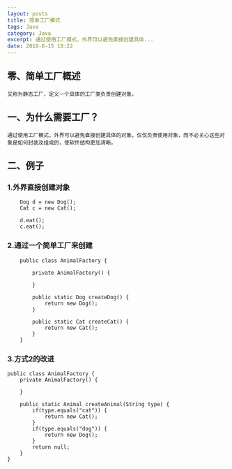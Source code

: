 ```yaml
---
layout: posts
title: 简单工厂模式
tags: Java
category: Java
excerpt: 通过使用工厂模式，外界可以避免直接创建具体...
date: 2018-6-15 18:22
---
```


## 零、简单工厂概述
    又称为静态工厂，定义一个具体的工厂类负责创建对象。

## 一、为什么需要工厂？
    通过使用工厂模式，外界可以避免直接创建具体的对象，仅仅负责使用对象，而不必关心这些对象是如何封装及组成的，使软件结构更加清晰。
    
## 二、例子

### 1.外界直接创建对象
```
    Dog d = new Dog();
    Cat c = new Cat();

    d.eat();
    c.eat();
```

### 2.通过一个简单工厂来创建
```
    public class AnimalFactory {

        private AnimalFactory() {
    
        }
    
        public static Dog createDog() {
            return new Dog();
        }
    
        public static Cat createCat() {
            return new Cat();
        }
    }
```

### 3.方式2的改进
```
public class AnimalFactory {
    private AnimalFactory() {

    }

    public static Animal createAnimal(String type) {
        if(type.equals("cat")) {
            return new Cat();
        }
        if(type.equals("dog")) {
            return new Dog();
        }
        return null;
    }
}

```
